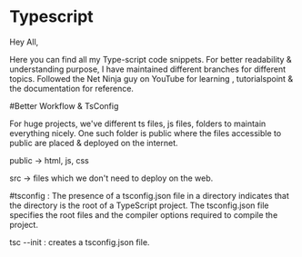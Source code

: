 # Typescript

Hey All,

Here you can find all my Type-script code snippets. For better readability & understanding purpose, I have maintained different branches for different topics.
Followed the Net Ninja guy on YouTube for learning , tutorialspoint & the documentation for reference. 

#Better Workflow & TsConfig 

For huge projects, we've different ts files, js files, folders to maintain everything nicely. One such folder is public where the files accessible to public are placed & deployed
on the internet. 

public -> html, js, css

src -> files which we don't need to deploy on the web.

#tsconfig : The presence of a tsconfig.json file in a directory indicates that the directory is the root of a TypeScript project. The tsconfig.json file specifies the root files and the compiler options required to compile the project.

tsc --init : creates a tsconfig.json file.



